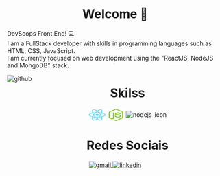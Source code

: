 <div align="left">

  <h1 align="center"> Welcome 👋 </h1>
    <p> DevScops Front End! 💻
    </br> I am a FullStack developer with skills in programming languages such as HTML, CSS, JavaScript. </br> I am currently focused on  web development using the "ReactJS, NodeJS and MongoDB" stack.
    </br>
    </p>

</div>
<div style="display: inline_block">
<img align="left" height="150" alt="github" 
src="https://camo.githubusercontent.com/cae12fddd9d6982901d82580bdf321d81fb299141098ca1c2d4891870827bf17/68747470733a2f2f6d69726f2e6d656469756d2e636f6d2f6d61782f313336302f302a37513379765349765f7430696f4a2d5a2e676966">
</div>

<div  align="center"> 
    <h1 align="center">Skilss</h1>
    <img align="center" height="30" width="40" alt="react-icon" src="https://raw.githubusercontent.com/devicons/devicon/master/icons/react/react-original.svg">
    <img align="center" height="30" width="40" alt="nodejs-icon" src="https://raw.githubusercontent.com/devicons/devicon/master/icons/nodejs/nodejs-original.svg">
    <img align="center" height="30" width="40" alt="nodejs-icon" src="https://cdn.jsdelivr.net/gh/devicons/devicon/icons/mongodb/mongodb-plain-wordmark.svg">
   </div>
    
<div align="center">
    <h1 align="center">Redes Sociais</h1>
      <a align="center" href = "mailto: gregoriodelucca@gmail.com">
        <img  align="center" height="25"  alt="gmail" src="https://upload.wikimedia.org/wikipedia/commons/thumb/8/8c/Gmail_Icon_%282013-2020%29.svg/1024px-Gmail_Icon_%282013-2020%29.svg.png">
      </a>
      <a align="center" href = "https://www.linkedin.com/in/gregoriodelucca/">
        <img  align="center" height="25"  alt="linkedin" src="https://upload.wikimedia.org/wikipedia/commons/thumb/8/81/LinkedIn_icon.svg/2048px-LinkedIn_icon.svg.png">
      </a>    
</div>

  
